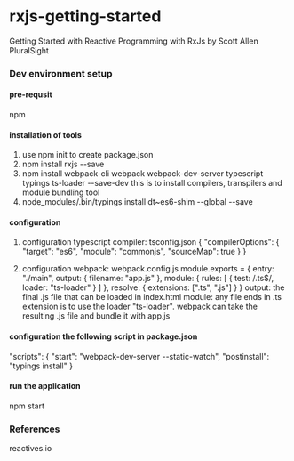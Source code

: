 # rxjs-getting-started
Getting Started with Reactive Programming with RxJs by Scott Allen PluralSight
### Dev environment setup
#### pre-requsit
npm

#### installation of tools
1. use npm init to create package.json
2. npm install rxjs --save
3. npm install webpack-cli webpack webpack-dev-server typescript typings ts-loader --save-dev
this is to install compilers, transpilers and module bundling tool
4. node_modules/.bin/typings install dt~es6-shim --global --save

#### configuration
1. configuration typescript compiler: tsconfig.json
{
    "compilerOptions": {
        "target": "es6",
        "module": "commonjs",
        "sourceMap": true
    }
}

2. configuration webpack: webpack.config.js
module.exports = {
    entry: "./main",
    output: { filename: "app.js" },
    module: {
        rules: [
            {
                test: /.ts$/,
                loader: "ts-loader"
            }
        ]
    },
    resolve: {
        extensions: [".ts", ".js"]
    }
}
 output: the final .js file that can be loaded in index.html
 module: any file ends in .ts extension is to use the loader "ts-loader". webpack can take the resulting .js file and bundle it with app.js

#### configuration the following script in package.json
"scripts": {
    "start": "webpack-dev-server --static-watch",
    "postinstall": "typings install"
  }

#### run the application
npm start


### References
reactives.io
